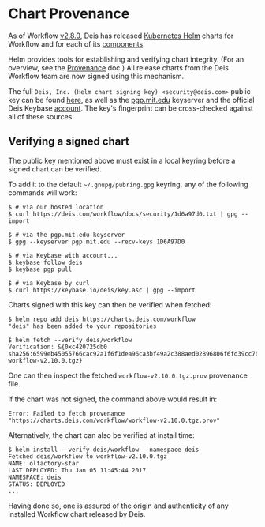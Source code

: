 # Chart Provenance

As of Workflow [v2.8.0](../changelogs/v2.8.0.md), Deis has released [Kubernetes Helm][helm] charts for Workflow
and for each of its [components](../understanding-workflow/components.md).

Helm provides tools for establishing and verifying chart integrity.  (For an overview, see the [Provenance](https://github.com/kubernetes/helm/blob/master/docs/provenance.md) doc.)  All release charts from the Deis Workflow team are now signed using this mechanism.

The full `Deis, Inc. (Helm chart signing key) <security@deis.com>` public key can be found [here](../security/1d6a97d0.txt), as well as the [pgp.mit.edu](http://pgp.mit.edu/pks/lookup?op=vindex&fingerprint=on&search=0x17E526B51D6A97D0) keyserver and the official Deis Keybase [account][deis-keybase].  The key's fingerprint can be cross-checked against all of these sources.

## Verifying a signed chart

The public key mentioned above must exist in a local keyring before a signed chart can be verified.

To add it to the default `~/.gnupg/pubring.gpg` keyring, any of the following commands will work:

```
$ # via our hosted location
$ curl https://deis.com/workflow/docs/security/1d6a97d0.txt | gpg --import

$ # via the pgp.mit.edu keyserver
$ gpg --keyserver pgp.mit.edu --recv-keys 1D6A97D0

$ # via Keybase with account...
$ keybase follow deis
$ keybase pgp pull

$ # via Keybase by curl
$ curl https://keybase.io/deis/key.asc | gpg --import
```

Charts signed with this key can then be verified when fetched:

```
$ helm repo add deis https://charts.deis.com/workflow
"deis" has been added to your repositories

$ helm fetch --verify deis/workflow
Verification: &{0xc420725db0 sha256:6599eb45055766cac92a1f6f1dea96ca3bf49a2c388aed02896806f6fd39cc7b workflow-v2.10.0.tgz}
```

One can then inspect the fetched `workflow-v2.10.0.tgz.prov` provenance file.

If the chart was not signed, the command above would result in:

```
Error: Failed to fetch provenance "https://charts.deis.com/workflow/workflow-v2.10.0.tgz.prov"
```

Alternatively, the chart can also be verified at install time:

```
$ helm install --verify deis/workflow --namespace deis
Fetched deis/workflow to workflow-v2.10.0.tgz
NAME: olfactory-star
LAST DEPLOYED: Thu Jan 05 11:45:44 2017
NAMESPACE: deis
STATUS: DEPLOYED
...
```

Having done so, one is assured of the origin and authenticity of any installed Workflow chart released by Deis.

[helm]: https://github.com/kubernetes/helm/blob/master/docs/install.md
[deis-keybase]: https://keybase.io/deis
